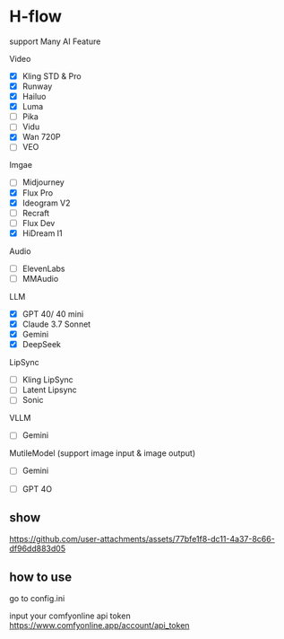# H-flow

support Many AI Feature

Video
  - [x] Kling STD & Pro
  - [x] Runway
  - [x] Hailuo
  - [x] Luma
  - [ ] Pika
  - [ ] Vidu
  - [x] Wan 720P
  - [ ] VEO

Imgae
  - [ ] Midjourney
  - [x] Flux Pro
  - [x] Ideogram V2
  - [ ] Recraft
  - [ ] Flux Dev
  - [x] HiDream I1

Audio
  - [ ] ElevenLabs
  - [ ] MMAudio

LLM
  - [x] GPT 40/ 40 mini
  - [x] Claude 3.7 Sonnet 
  - [x] Gemini
  - [x] DeepSeek

LipSync
  - [ ] Kling LipSync
  - [ ] Latent Lipsync
  - [ ] Sonic

VLLM
  - [ ] Gemini

MutileModel (support  image input & image output)
  - [ ] Gemini
  - [ ] GPT 4O


## show


https://github.com/user-attachments/assets/77bfe1f8-dc11-4a37-8c66-df96dd883d05




## how to use

go to config.ini

input your comfyonline api token
https://www.comfyonline.app/account/api_token



